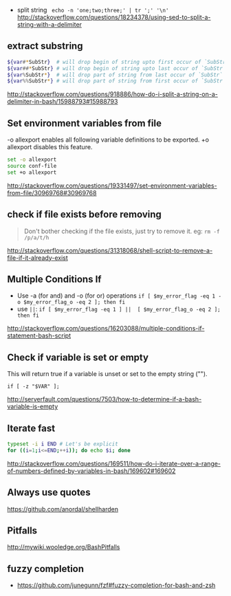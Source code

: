 - split string ` echo -n 'one;two;three;' | tr ';' '\n'` http://stackoverflow.com/questions/18234378/using-sed-to-split-a-string-with-a-delimiter

## extract substring

```bash
${var#*SubStr}  # will drop begin of string upto first occur of `SubStr`
${var##*SubStr} # will drop begin of string upto last occur of `SubStr`
${var%SubStr*}  # will drop part of string from last occur of `SubStr` to the end
${var%%SubStr*} # will drop part of string from first occur of `SubStr` to the end
```

http://stackoverflow.com/questions/918886/how-do-i-split-a-string-on-a-delimiter-in-bash/15988793#15988793

## Set environment variables from file

-o allexport enables all following variable definitions to be exported. +o allexport disables this feature.

```bash
set -o allexport
source conf-file
set +o allexport
```

http://stackoverflow.com/questions/19331497/set-environment-variables-from-file/30969768#30969768

## check if file exists before removing

> Don't bother checking if the file exists, just try to remove it. eg: `rm -f /p/a/t/h`

http://stackoverflow.com/questions/31318068/shell-script-to-remove-a-file-if-it-already-exist

## Multiple Conditions If

- Use -a (for and) and -o (for or) operations `if [ $my_error_flag -eq 1 -o $my_error_flag_o -eq 2 ]; then fi`
- use `||`: `if [ $my_error_flag -eq 1 ] ||  [ $my_error_flag_o -eq 2 ]; then fi`

http://stackoverflow.com/questions/16203088/multiple-conditions-if-statement-bash-script

## Check if variable is set or empty

This will return true if a variable is unset or set to the empty string ("").

`if [ -z "$VAR" ];`

http://serverfault.com/questions/7503/how-to-determine-if-a-bash-variable-is-empty

## Iterate fast

```bash
typeset -i i END # Let's be explicit
for ((i=1;i<=END;++i)); do echo $i; done
```

http://stackoverflow.com/questions/169511/how-do-i-iterate-over-a-range-of-numbers-defined-by-variables-in-bash/169602#169602

## Always use quotes

https://github.com/anordal/shellharden

## Pitfalls

http://mywiki.wooledge.org/BashPitfalls

## fuzzy completion

- https://github.com/junegunn/fzf#fuzzy-completion-for-bash-and-zsh
